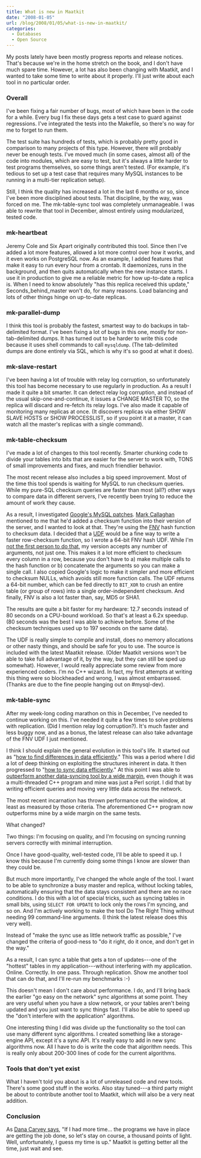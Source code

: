 ```yaml
---
title: What is new in Maatkit
date: "2008-01-05"
url: /blog/2008/01/05/what-is-new-in-maatkit/
categories:
  - Databases
  - Open Source
---
```

My posts lately have been mostly progress reports and release notices. That's because we're in the home stretch on the book, and I don't have much spare time. However, a lot has also been changing with Maatkit, and I wanted to take some time to write about it properly. I'll just write about each tool in no particular order.

### Overall

I've been fixing a fair number of bugs, most of which have been in the code for a while. Every bug I fix these days gets a test case to guard against regressions. I've integrated the tests into the Makefile, so there's no way for me to forget to run them.

The test suite has hundreds of tests, which is probably pretty good in comparison to many projects of this type. However, there will probably never be enough tests. I've moved much (in some cases, almost all) of the code into modules, which are easy to test, but it's always a little harder to test programs themselves, so some things aren't tested. (For example, it's tedious to set up a test case that requires many MySQL instances to be running in a multi-tier replication setup).

Still, I think the quality has increased a lot in the last 6 months or so, since I've been more disciplined about tests. That discipline, by the way, was forced on me. The mk-table-sync tool was completely unmanageable. I was able to rewrite that tool in December, almost entirely using modularized, tested code.

### mk-heartbeat

Jeremy Cole and Six Apart originally contributed this tool. Since then I've added a lot more features, allowed a lot more control over how it works, and it even works on PostgreSQL now. As an example, I added features that make it easy to run every hour from a crontab. It daemonizes, runs in the background, and then quits automatically when the new instance starts. I use it in production to give me a reliable metric for how up-to-date a replica is. When I need to know absolutely "has this replica received this update," Seconds\_behind\_master won't do, for many reasons. Load balancing and lots of other things hinge on up-to-date replicas.

### mk-parallel-dump

I think this tool is probably the fastest, smartest way to do backups in tab-delimited format. I've been fixing a lot of bugs in this one, mostly for non-tab-delimited dumps. It has turned out to be harder to write this code because it uses shell commands to call `mysqldump`. (The tab-delimited dumps are done entirely via SQL, which is why it's so good at what it does).

### mk-slave-restart

I've been having a lot of trouble with relay log corruption, so unfortunately this tool has become necessary to use regularly in production. As a result I made it quite a bit smarter. It can detect relay log corruption, and instead of the usual skip-one-and-continue, it issues a CHANGE MASTER TO, so the replica will discard and re-fetch its relay logs. I've also made it capable of monitoring many replicas at once. (It discovers replicas via either SHOW SLAVE HOSTS or SHOW PROCESSLIST, so if you point it at a master, it can watch all the master's replicas with a single command).

### mk-table-checksum

I've made a lot of changes to this tool recently. Smarter chunking code to divide your tables into bits that are easier for the server to work with, TONS of small improvements and fixes, and much friendlier behavior.

The most recent release also includes a big speed improvement. Most of the time this tool spends is waiting for MySQL to run checksum queries. While my pure-SQL checksum queries are faster than most (all?) other ways to compare data in different servers, I've recently been trying to reduce the amount of work they cause.

As a result, I investigated [Google's MySQL patches](http://code.google.com/p/google-mysql-tools/). [Mark Callaghan](http://mysqlha.blogspot.com/) mentioned to me that he'd added a checksum function into their version of the server, and I wanted to look at that. They're using the [FNV](http://isthe.com/chongo/tech/comp/fnv/) hash function to checksum data. I decided that a [UDF](http://dev.mysql.com/doc/refman/5.0/en/adding-functions.html) would be a fine way to write a faster row-checksum function, so I wrote a 64-bit FNV hash UDF. While I'm [not the first person to do that](http://www.radwin.org/michael/blog/2007/03/mysql_user_defined_functio.html), my version accepts any number of arguments, not just one. This makes it a lot more efficient to checksum every column in a row, because you don't have to a) make multiple calls to the hash function or b) concatenate the arguments so you can make a single call. I also copied Google's logic to make it simpler and more efficient to checksum NULLs, which avoids still more function calls. The UDF returns a 64-bit number, which can be fed directly to `BIT_XOR` to crush an entire table (or group of rows) into a single order-independent checksum. And finally, FNV is also a lot faster than, say, MD5 or SHA1.

The results are quite a bit faster for my hardware: 12.7 seconds instead of 80 seconds on a CPU-bound workload. So that's at least a 6.2x speedup. (80 seconds was the best I was able to achieve before. Some of the checksum techniques used up to 197 seconds on the same data).

The UDF is really simple to compile and install, does no memory allocations or other nasty things, and should be safe for you to use. The source is included with the latest Maatkit release. (Older Maatkit versions won't be able to take full advantage of it, by the way, but they can still be sped up somewhat). However, I would really appreciate some review from more experienced coders. I'm no C++ wizard. In fact, my first attempts at writing this thing were so blockheaded and wrong, I was almost embarrassed. (Thanks are due to the fine people hanging out on #mysql-dev).

### mk-table-sync

After my week-long coding marathon on this in December, I've needed to continue working on this. I've needed it quite a few times to solve problems with replication. (Did I mention relay log corruption?). It's much faster and less buggy now, and as a bonus, the latest release can also take advantage of the FNV UDF I just mentioned.

I think I should explain the general evolution in this tool's life. It started out as "[how to find differences in data efficiently](/blog/2007/03/05/an-algorithm-to-find-and-resolve-data-differences-between-mysql-tables/)." This was a period where I did a lot of deep thinking on exploiting the structures inherent in data. It then progressed to "[how to sync data efficiently](/blog/2007/03/18/introducing-mysql-table-sync/)." At this point I was able to [outperform another data-syncing tool by a wide margin](/blog/2007/04/05/mysql-table-sync-vs-sqlyog-job-agent/), even though it was a multi-threaded C++ program and mine was just a Perl script. I did that by writing efficient queries and moving very little data across the network.

The most recent incarnation has thrown performance out the window, at least as measured by those criteria. The aforementioned C++ program now outperforms mine by a wide margin on the same tests.

What changed?

Two things: I'm focusing on quality, and I'm focusing on syncing running servers correctly with minimal interruption.

Once I have good-quality, well-tested code, I'll be able to speed it up. I know this because I'm currently doing some things I know are slower than they could be.

But much more importantly, I've changed the whole angle of the tool. I want to be able to synchronize a busy master and replica, without locking tables, automatically ensuring that the data stays consistent and there are no race conditions. I do this with a lot of special tricks, such as syncing tables in small bits, using `SELECT FOR UPDATE` to lock only the rows I'm syncing, and so on. And I'm actively working to make the tool Do The Right Thing without needing 99 command-line arguments. (I think the latest release does this very well).

Instead of "make the sync use as little network traffic as possible," I've changed the criteria of good-ness to "do it right, do it once, and don't get in the way."

As a result, I can sync a table that gets a ton of updates---one of the "hottest" tables in my application---without interfering with my application. Online. Correctly. In one pass. Through replication. Show me another tool that can do that, and I'll re-run my benchmarks :-)

This doesn't mean I don't care about performance. I do, and I'll bring back the earlier "go easy on the network" sync algorithms at some point. They are very useful when you have a slow network, or your tables aren't being updated and you just want to sync things fast. I'll also be able to speed up the "don't interfere with the application" algorithms.

One interesting thing I did was divide up the functionality so the tool can use many different sync algorithms. I created something like a storage-engine API, except it's a sync API. It's really easy to add in new sync algorithms now. All I have to do is write the code that algorithm needs. This is really only about 200-300 lines of code for the current algorithms.

### Tools that don't yet exist

What I haven't told you about is a lot of unreleased code and new tools. There's some good stuff in the works. Also stay tuned---a third party might be about to contribute another tool to Maatkit, which will also be a very neat addition.

### Conclusion

As [Dana Carvey says](http://snltranscripts.jt.org/88/88adebate.phtml), "If I had more time... the programs we have in place are getting the job done, so let's stay on course, a thousand points of light. Well, unfortunately, I guess my time is up." Maatkit is getting better all the time, just wait and see.


